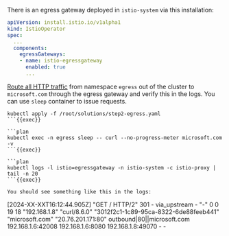 There is an egress gateway deployed in `istio-system` via this installation:

```yaml
apiVersion: install.istio.io/v1alpha1
kind: IstioOperator
spec:
  ...
  components:
    egressGateways:
    - name: istio-egressgateway
      enabled: true
      ...
```

[Route all HTTP traffic](https://istio.io/latest/docs/tasks/traffic-management/egress/egress-gateway/) from namespace `egress` out of the cluster to `microsoft.com` through the egress gateway and verify this in the logs. You can use `sleep` container to issue requests.

```plan
kubectl apply -f /root/solutions/step2-egress.yaml
```{{exec}}

```plan
kubectl exec -n egress sleep -- curl --no-progress-meter microsoft.com -v
```{{exec}}

```plan
kubectl logs -l istio=egressgateway -n istio-system -c istio-proxy | tail -n 20
```{{exec}}

You should see something like this in the logs:
```
\[2024-XX-XXT16:12:44.905Z] "GET / HTTP/2" 301 - via_upstream - "-" 0 0 19 18 "192.168.1.8" "curl/8.6.0" "3012f2c1-1c89-95ca-8322-6de88feeb441" "microsoft.com" "20.76.201.171:80" outbound|80||microsoft.com 192.168.1.6:42008 192.168.1.6:8080 192.168.1.8:49070 - -
```